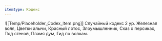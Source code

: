 ```yaml
---
itemtype: Кодекс
---
```

![[Temp/Placeholder_Codex_Item.png]]
Случайный кодекс 2 ур. Железная воля, Цветки алычи, Красный лотос, Злоумышленник, Сказ о персиках, Под стеной, Пламя дум, Гид по волкам.
